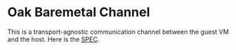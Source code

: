 # Oak Baremetal Channel

This is a transport-agnostic communication channel between the guest VM and the
host. Here is the [SPEC](SPEC.MD).
